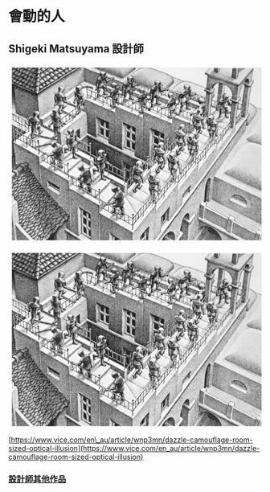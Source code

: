 # 會動的人

## Shigeki Matsuyama 設計師

![](.gitbook/assets/image%20%2810%29.png)

![](.gitbook/assets/image%20%288%29.png)

[https://www.vice.com/en\_au/article/wnp3mn/dazzle-camouflage-room-sized-optical-illusion](https://www.vice.com/en_au/article/wnp3mn/dazzle-camouflage-room-sized-optical-illusion)

### [設計師其他作品](https://vimeo.com/shigekimatsuyama)

